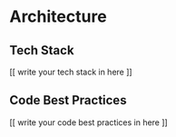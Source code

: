 # Architecture

## Tech Stack

[[ write your tech stack in here ]]

## Code Best Practices

[[ write your code best practices in here ]]

